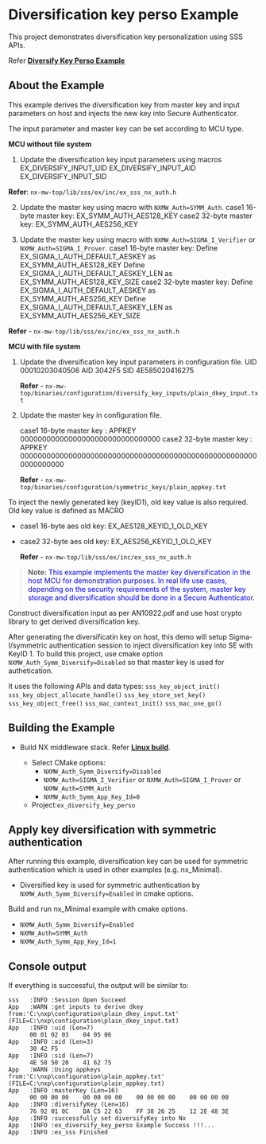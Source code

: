 # Diversification key perso Example

This project demonstrates diversification key personalization using SSS APIs.

Refer [**Diversify Key Perso Example**](./diversify_key_perso.c)

## About the Example

This example derives the diversification key from master key and input parameters on host
and injects the new key into Secure Authenticator.

The input parameter and master key can be set according to MCU type.

**MCU without file system**
1. Update the diversification key input parameters using macros
        EX_DIVERSIFY_INPUT_UID
        EX_DIVERSIFY_INPUT_AID
        EX_DIVERSIFY_INPUT_SID

**Refer**: `nx-mw-top/lib/sss/ex/inc/ex_sss_nx_auth.h`

2. Update the master key using macro with `NXMW_Auth=SYMM_Auth`.
    case1 16-byte master key: EX_SYMM_AUTH_AES128_KEY
    case2 32-byte master key: EX_SYMM_AUTH_AES256_KEY

3. Update the master key using macro with
    `NXMW_Auth=SIGMA_I_Verifier` or `NXMW_Auth=SIGMA_I_Prover`.
    case1 16-byte master key:
        Define EX_SIGMA_I_AUTH_DEFAULT_AESKEY as EX_SYMM_AUTH_AES128_KEY Define
               EX_SIGMA_I_AUTH_DEFAULT_AESKEY_LEN as EX_SYMM_AUTH_AES128_KEY_SIZE
    case2 32-byte master key:
        Define EX_SIGMA_I_AUTH_DEFAULT_AESKEY as EX_SYMM_AUTH_AES256_KEY Define
               EX_SIGMA_I_AUTH_DEFAULT_AESKEY_LEN as EX_SYMM_AUTH_AES256_KEY_SIZE

**Refer** -  `nx-mw-top/lib/sss/ex/inc/ex_sss_nx_auth.h`

**MCU with file system**
1. Update the diversification key input parameters in configuration file.
    UID 00010203040506
    AID 3042F5
    SID 4E585020416275

    **Refer** - `nx-mw-top/binaries/configuration/diversify_key_inputs/plain_dkey_input.txt`

2. Update the master key in configuration file.

    case1 16-byte master key : APPKEY 00000000000000000000000000000000
    case2 32-byte master key : APPKEY 0000000000000000000000000000000000000000000000000000000000000000

    **Refer** - `nx-mw-top/binaries/configuration/symmetric_keys/plain_appkey.txt`

To inject the newly generated key (keyID1), old key value is also
required. Old key value is defined as MACRO

-   case1 16-byte aes old key: EX_AES128_KEYID_1_OLD_KEY
-   case2 32-byte aes old key: EX_AES256_KEYID_1_OLD_KEY

    **Refer** - `nx-mw-top/lib/sss/ex/inc/ex_sss_nx_auth.h`

>**Note:** <span style="color:blue;">This example implements the master key diversification in the host MCU for demonstration purposes. In real life use cases, depending on the security requirements of the system, master key storage and diversification should be done in a Secure Authenticator.</span>

Construct diversification input as per AN10922.pdf and use host crypto library to get derived diversification key.

After generating the diversificatin key on host, this demo will setup Sigma-I/symmetric authentication session to inject diversification key into SE with KeyID 1. To build this project, use cmake option `NXMW_Auth_Symm_Diversify=Disabled` so that master key is used for authetication.

It uses the following APIs and data types:
    `sss_key_object_init()`
    `sss_key_object_allocate_handle()`
    `sss_key_store_set_key()`
    `sss_key_object_free()`
    `sss_mac_context_init()`
    `sss_mac_one_go()`

## Building the Example


- Build NX middleware stack. Refer [**Linux build**](../../../doc/linux/readme.md).

  - Select CMake options:
    - `NXMW_Auth_Symm_Diversify=Disabled`
    - `NXMW_Auth=SIGMA_I_Verifier` or `NXMW_Auth=SIGMA_I_Prover` or `NXMW_Auth=SYMM_Auth`
    - `NXMW_Auth_Symm_App_Key_Id=0`
  - Project:`ex_diversify_key_perso`


## Apply key diversification with symmetric authentication

After running this example, diversification key can be used for symmetric authentication which is used in other examples (e.g. nx_Minimal).

- Diversified key is used for symmetric authentication by `NXMW_Auth_Symm_Diversify=Enabled` in cmake options.


Build and run nx_Minimal example with cmake options.

  - `NXMW_Auth_Symm_Diversify=Enabled`
  - `NXMW_Auth=SYMM_Auth`
  - `NXMW_Auth_Symm_App_Key_Id=1`

## Console output

If everything is successful, the output will be similar to:

```
sss   :INFO :Session Open Succeed
App   :WARN :get inputs to derive dkey from:'C:\nxp\configuration\plain_dkey_input.txt' (FILE=C:\nxp\configuration\plain_dkey_input.txt)
App   :INFO :uid (Len=7)
      00 01 02 03    04 05 06
App   :INFO :aid (Len=3)
      30 42 F5
App   :INFO :sid (Len=7)
      4E 58 50 20    41 62 75
App   :WARN :Using appkeys from:'C:\nxp\configuration\plain_appkey.txt' (FILE=C:\nxp\configuration\plain_appkey.txt)
App   :INFO :masterKey (Len=16)
      00 00 00 00    00 00 00 00    00 00 00 00    00 00 00 00
App   :INFO :diversifyKey (Len=16)
      76 92 01 0C    DA C5 22 63    FF 38 26 25    12 2E 48 3E
App   :INFO :successfully set diversifyKey into Nx
App   :INFO :ex_diversify_key_perso Example Success !!!...
App   :INFO :ex_sss Finished
```

